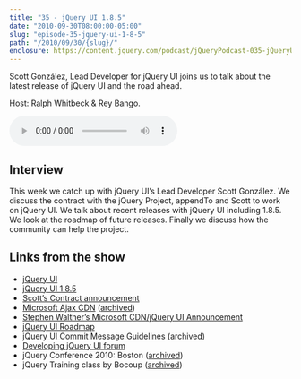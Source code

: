 ```yaml
---
title: "35 - jQuery UI 1.8.5"
date: "2010-09-30T08:00:00-05:00"
slug: "episode-35-jquery-ui-1-8-5"
path: "/2010/09/30/{slug}/"
enclosure: https://content.jquery.com/podcast/jQueryPodcast-035-jQueryUI185.mp3
---
```

Scott González, Lead Developer for jQuery UI joins us to talk about the latest release of jQuery UI and the road ahead.

Host: Ralph Whitbeck &amp; Rey Bango.

<audio src="https://content.jquery.com/podcast/jQueryPodcast-035-jQueryUI185.mp3" controls=""></audio>

## Interview

This week we catch up with jQuery UI’s Lead Developer Scott González.  We discuss the contract with the jQuery Project, appendTo and Scott to work on jQuery UI.  We talk about recent releases with jQuery UI including 1.8.5.  We look at the roadmap of future releases.  Finally we discuss how the community can help the project.

## Links from the show

* [jQuery UI](http://jqueryui.com/)
* [jQuery UI 1.8.5](http://blog.jqueryui.com/2010/09/jquery-ui-1-8-5/)
* [Scott’s Contract announcement](http://blog.jqueryui.com/2010/07/productivity-appendto-jquery-ui/)
* [Microsoft Ajax CDN](http://www.asp.net/ajax/cdn) ([archived](https://web.archive.org/web/20150905121906/http://www.asp.net/ajax/cdn))
* [Stephen Walther’s Microsoft CDN/jQuery UI Announcement](http://stephenwalther.com/archive/2010/09/17/jquery-ui-on-the-microsoft-cdn)
* [jQuery UI Roadmap](https://web.archive.org/web/20101110035510/http://wiki.jqueryui.com/w/page/12138038/Roadmap)
* [jQuery UI Commit Message Guidelines](http://contribute.jquery.org/commits-and-pull-requests/) ([archived](https://web.archive.org/web/20100909182933/http://wiki.jqueryui.com/Commit-Message-Style-Guide))
* [Developing jQuery UI forum]()
* jQuery Conference 2010: Boston ([archived](https://web.archive.org/web/20101016073017/http://events.jquery.org/2010/boston/))
* jQuery Training class by Bocoup ([archived](https://web.archive.org/web/20101009035557/http://loft.bocoup.com/intro-to-jquery-2010-10-15/))
